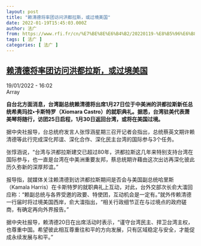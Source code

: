 ```yaml
---
layout: post
title: "赖清德将率团访问洪都拉斯，或过境美国"
date: 2022-01-19T15:45:03.000Z
author: 法广
from: https://www.rfi.fr/cn/%E7%BE%8E%E6%B4%B2/20220119-%E8%B5%96%E6%B8%85%E5%BE%B7%E5%B0%86%E7%8E%87%E5%9B%A2%E8%AE%BF%E9%97%AE%E6%B4%AA%E9%83%BD%E6%8B%89%E6%96%AF%EF%BC%8C%E6%88%96%E8%BF%87%E5%A2%83%E7%BE%8E%E5%9B%BD
tags: [ 法广 ]
categories: [ 法广 ]
---
```

<!--1642607103000-->
[赖清德将率团访问洪都拉斯，或过境美国](https://www.rfi.fr/cn/%E7%BE%8E%E6%B4%B2/20220119-%E8%B5%96%E6%B8%85%E5%BE%B7%E5%B0%86%E7%8E%87%E5%9B%A2%E8%AE%BF%E9%97%AE%E6%B4%AA%E9%83%BD%E6%8B%89%E6%96%AF%EF%BC%8C%E6%88%96%E8%BF%87%E5%A2%83%E7%BE%8E%E5%9B%BD)
------

<div>
<div>19/01/2022 - 16:02</div>Array<p><strong>                    自台北方面消息，台湾副总统赖清德将出席1月27日位于中美洲的洪都拉斯新任总统希奥玛拉•卡斯特罗（Xiomara Castro）的就职典礼。据悉，台湾驻美代表萧美琴将随行，访团25日启程，1月30日返回台湾，或将在美国过境。                </strong></p><div >                    <p>据中央社报导，台总统府发言人张惇涵星期三召开记者会指出，总统蔡英文期许赖清德等此行完成深化邦谊、深化合作、深化民主台湾的国际参与3个任务。</p><p>张惇涵说，“台湾与洪都拉斯建交已超过80年，洪都拉斯这几年来特别支持台湾在国际参与，也一直是台湾在中美洲重要友邦，蔡总统期许藉由这次出访再深化彼此历久弥新的深厚邦谊。”</p><p>报导指，就媒体关注赖清德到访洪都拉斯期间是否会与美国副总统哈里斯（Kamala Harris）在卡斯特罗的就职典礼上互动，对此，台外交部次长俞大㵢回应称：“赖副总统与各界受邀的政要、特使团，互动机会是一定有。”就外传赖清德一行届时将过境美国西岸，俞大㵢指出，“相关行政细节正在与过境点的政府磋商，有确定再向外界报告。”</p><p>据中央社报导，赖清德20日在出席活动时表示，“谨守台湾民主、捍卫台湾主权，也尊重中国。希望彼此相互尊重往和平的方向发展，只有区域稳定与安全，才能促成永续发展与和平。”</p>                                            <div data-selfpromo-newsletter>    </div>    <div data-selfpromo-app>    </div>                </div>
</div>
